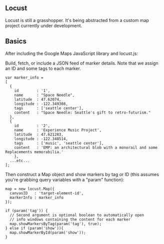 Locust
------

Locust is still a grasshopper.  It's being abstracted from a custom map project currently under development.

Basics
------

After including the Google Maps JavaScript library and locust.js:

Build, fetch, or include a JSON feed of marker details.  Note that we assign an ID and some tags to each marker.

    var marker_info = 
    [
      {
        id        : '1',
        name      : "Space Needle",
        latitude  : 47.62074,
        longitude : -122.349308,
        tags      : ['seattle center'],
        content   : "Space Needle: Seattle's gift to retro-futurism."
      },
      {
        id        : '2',
        name      : 'Experience Music Project',
        latitude  : 47.621283,
        longitude : -122.348514,
        tags      : ['music', 'seattle center'],
        content   : 'EMP: an architectural blob with a monorail and some Replacements memorabilia.'
        },
      ...etc...
    ];

Then construct a Map object and show markers by tag or ID (this assumes you're grabbing query variables with a "param" function):

    map = new locust.Map({
      canvasID   : 'target-element-id',
      markerInfo : marker_info
    });

    if (param('tag')) {
      // Second argument is optional boolean to automatically open 
      // info windows containing the content for each marker
      map.showMarkersByTag(param('tag'), true); 
    } else if (param('show')){
      map.showMarkerById(param('show'));
    }
